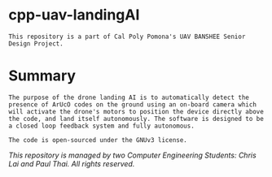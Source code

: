 # cpp-uav-landingAI
~~~
This repository is a part of Cal Poly Pomona's UAV BANSHEE Senior Design Project.
~~~
# Summary
~~~
The purpose of the drone landing AI is to automatically detect the presence of ArUcO codes on the ground using an on-board camera which will activate the drone's motors to position the device directly above the code, and land itself autonomously. The software is designed to be a closed loop feedback system and fully autonomous.
~~~
~~~
The code is open-sourced under the GNUv3 license.
~~~

*This repository is managed by two Computer Engineering Students: Chris Lai and Paul Thai. All rights reserved.*


